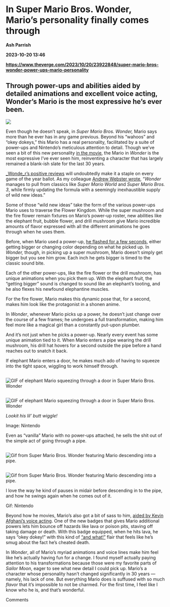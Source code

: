 # In Super Mario Bros. Wonder, Mario’s personality finally comes through
**Ash Parrish**

**2023-10-20 13:46**

**https://www.theverge.com/2023/10/20/23922848/super-mario-bros-wonder-power-ups-mario-personality**

Through power-ups and abilities aided by detailed animations and excellent voice acting, Wonder’s Mario is the most expressive he’s ever been.
----------------------------------------------------------------------------------------------------------------------------------------------

![](https://cdn.vox-cdn.com/thumbor/NABo1KbQmqvVkPquKmE4PmmzCFA=/0x0:1280x720/1200x628/filters:focal(640x360:641x361)/cdn.vox-cdn.com/uploads/chorus_asset/file/25015243/F80E8ASbUAAMFg9.jpeg)

Even though he doesn’t speak, in _Super Mario Bros. Wonder,_ Mario says more than he ever has in any game previous. Beyond his “wahoos” and “okey dokeys,” this Mario has a real personality, facilitated by a suite of power-ups and Nintendo’s meticulous attention to detail. Though we’ve seen a bit of this new personality [in the movie](https://www.theverge.com/23669598/super-mario-bros-movie-review), the Mario in _Wonder_ is the most expressive I’ve ever seen him, reinventing a character that has largely remained a blank-ish slate for the last 30 years.

[_Wonde_r’s positive reviews](https://www.metacritic.com/game/super-mario-bros-wonder/) will undoubtedly make it a staple on every game of the year ballot. As my colleague [Andrew Webster wrote](https://www.theverge.com/23920647/super-mario-bros-wonder-review-nintendo-switch), “_Wonder_ manages to pull from classics like _Super Mario World_ and _Super Mario Bros. 3_, while firmly updating the formula with a seemingly inexhaustible supply of wild new ideas.”

Some of those “wild new ideas” take the form of the various power-ups Mario uses to traverse the Flower Kingdom. While the super mushroom and the fire flower remain fixtures on Mario’s power-up roster, new abilities like the elephant fruit, bubble flower, and drill mushroom give Mario incredible amounts of flavor expressed with all the different animations he goes through when he uses them.

Before, when Mario used a power-up, [he flashed for a few seconds](https://youtu.be/-w6zF17KT48?si=Ly6V_xK7Wu5pZt_Z&t=146), either getting bigger or changing color depending on what he picked up. In _Wonder,_ though, in picking up a super mushroom, Mario doesn’t simply get bigger but you see him grow. Each inch he gets bigger is timed to the classic sound bite.

Each of the other power-ups, like the fire flower or the drill mushroom, has unique animations when you pick them up. With the elephant fruit, the “getting bigger” sound is changed to sound like an elephant’s tooting, and he also flexes his newfound elephantine muscles.

For the fire flower, Mario makes this dynamic pose that, for a second, makes him look like the protagonist in a shonen anime.

In _Wonder_, whenever Mario picks up a power, he doesn’t just change over the course of a few frames; he undergoes a full transformation, making him feel more like a magical girl than a constantly put-upon plumber.

And it’s not just when he picks a power-up. Nearly every event has some unique animation tied to it. When Mario enters a pipe wearing the drill mushroom, his drill hat hovers for a second outside the pipe before a hand reaches out to snatch it back.

If elephant Mario enters a door, he makes much ado of having to squeeze into the tight space, wiggling to work himself through.

![GIF of elephant Mario squeezing through a door in Super Mario Bros. Wonder](data:image/gif;base64,R0lGODlhAQABAIAAAAAAAP///yH5BAEAAAAALAAAAAABAAEAAAIBRAA7)

![GIF of elephant Mario squeezing through a door in Super Mario Bros. Wonder](https://duet-cdn.vox-cdn.com/thumbor/0x0:164x162/2400x2371/filters:focal(82x81:83x82):no_upscale():format(webp)/cdn.vox-cdn.com/uploads/chorus_asset/file/25015131/ezgif.com_video_to_gif__2_.gif)

![GIF of elephant Mario squeezing through a door in Super Mario Bros. Wonder](data:image/gif;base64,R0lGODlhAQABAIAAAAAAAP///yH5BAEAAAAALAAAAAABAAEAAAIBRAA7)

![GIF of elephant Mario squeezing through a door in Super Mario Bros. Wonder](https://duet-cdn.vox-cdn.com/thumbor/0x0:164x162/2400x2371/filters:focal(82x81:83x82):no_upscale():format(webp)/cdn.vox-cdn.com/uploads/chorus_asset/file/25015131/ezgif.com_video_to_gif__2_.gif)

_Lookit his lil’ butt wiggle!_

Image: Nintendo

Even as “vanilla” Mario with no power-ups attached, he sells the shit out of the simple act of going through a pipe.

![Gif from Super Mario Bros. Wonder featuring Mario descending into a pipe.](data:image/gif;base64,R0lGODlhAQABAIAAAAAAAP///yH5BAEAAAAALAAAAAABAAEAAAIBRAA7)

![Gif from Super Mario Bros. Wonder featuring Mario descending into a pipe.](https://duet-cdn.vox-cdn.com/thumbor/0x0:600x338/2400x1352/filters:focal(300x169:301x170):no_upscale():format(webp)/cdn.vox-cdn.com/uploads/chorus_asset/file/25015309/ezgif.com_video_to_gif__4_.gif)

![Gif from Super Mario Bros. Wonder featuring Mario descending into a pipe.](data:image/gif;base64,R0lGODlhAQABAIAAAAAAAP///yH5BAEAAAAALAAAAAABAAEAAAIBRAA7)

![Gif from Super Mario Bros. Wonder featuring Mario descending into a pipe.](https://duet-cdn.vox-cdn.com/thumbor/0x0:600x338/2400x1352/filters:focal(300x169:301x170):no_upscale():format(webp)/cdn.vox-cdn.com/uploads/chorus_asset/file/25015309/ezgif.com_video_to_gif__4_.gif)

I love the way he kind of pauses in midair before descending in to the pipe, and how he swings again when he comes out of it.

Gif: Nintendo

Beyond how he movies, Mario’s also got a bit of sass to him, [aided by Kevin Afghani’s voice acting](https://www.theverge.com/2023/10/13/23916232/super-mario-bros-wonder-new-voice-kevin-afghani). One of the new badges that gives Mario additional powers lets him bounce off hazards like lava or poison pits, staving off taking damage or death. With this badge equipped, when he hits lava, he says “okey dokey!” with this kind of [“and what!”](https://www.urbandictionary.com/define.php?term=and%20what) flair that feels like he’s smug about the fact he’s cheated death.

In _Wonder_, all of Mario’s myriad animations and voice lines make him feel like he’s actually having fun for a change. I found myself actually paying attention to his transformations because those were my favorite parts of _Sailor Moon_, eager to see what new detail I could pick up. Mario’s a character whose personality hasn’t changed significantly in 30 years — namely, his lack of one. But everything Mario does is suffused with so much _flavor_ that it’s impossible to not be charmed. For the first time, I feel like I know who he is, and that’s wonderful.

Comments